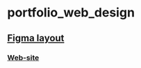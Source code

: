 # portfolio_web_design

## [Figma layout](https://www.figma.com/file/tDXKBS668DUhbK0DOVg6dv/Templates-15.-More-on-Figma.info?node-id=0%3A1)

### [Web-site](https://grand-theatre.netlify.app/)
